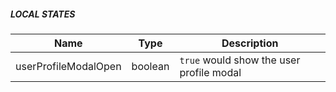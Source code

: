 ##### LOCAL STATES

| Name |  Type  |  Description  |  
|---|---|---|
| userProfileModalOpen | boolean  | `true` would show the user profile modal |
